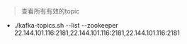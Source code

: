 > 查看所有有效的topic

- ./kafka-topics.sh --list --zookeeper 22.144.101.116:2181,22.144.101.116:2181,22.144.101.116:2181



